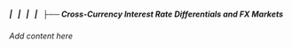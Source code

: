 ##### |   |   |   |   ├── Cross-Currency Interest Rate Differentials and FX Markets

*Add content here*